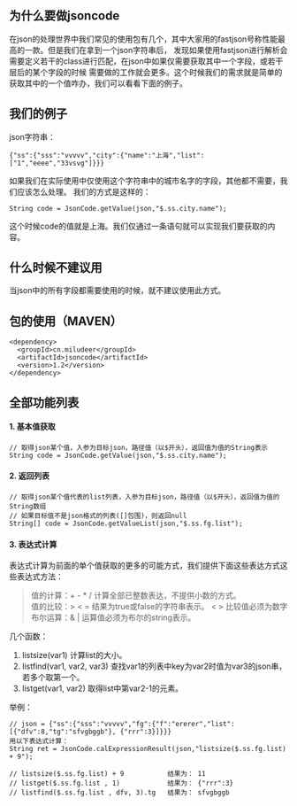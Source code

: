 
## 为什么要做jsoncode

在json的处理世界中我们常见的使用包有几个，其中大家用的fastjson号称性能最高的一款。但是我们在拿到一个json字符串后，
发现如果使用fastjson进行解析会需要定义若干的class进行匹配，在json中如果仅需要获取其中一个字段，或若干层后的某个字段的时候
需要做的工作就会更多。这个时候我们的需求就是简单的获取其中的一个值咋办，我们可以看看下面的例子。


## 我们的例子

json字符串：
```
{"ss":{"sss":"vvvvv","city":{"name":"上海","list":["1","eeee","33vsvg"]}}}
```
如果我们在实际使用中仅使用这个字符串中的城市名字的字段，其他都不需要，我们应该怎么处理。
我们的方式是这样的：
```
String code = JsonCode.getValue(json,"$.ss.city.name");
```
这个时候code的值就是上海。我们仅通过一条语句就可以实现我们要获取的内容。

## 什么时候不建议用

当json中的所有字段都需要使用的时候，就不建议使用此方式。


## 包的使用（MAVEN）
```
<dependency>
  <groupId>cn.miludeer</groupId>
  <artifactId>jsoncode</artifactId>
  <version>1.2</version>
</dependency>
```
## 全部功能列表

#### 1. 基本值获取
```
// 取得json某个值，入参为目标json，路径值（以$开头），返回值为值的String表示
String code = JsonCode.getValue(json,"$.ss.city.name");
```

#### 2. 返回列表
```
// 取得json某个值代表的list列表，入参为目标json，路径值（以$开头），返回值为值的String数组
// 如果目标值不是json格式的列表([]包围)，则返回null
String[] code = JsonCode.getValueList(json,"$.ss.fg.list");
```

#### 3. 表达式计算

表达式计算为前面的单个值获取的更多的可能方式，我们提供下面这些表达方式这些表达式方法：


>值的计算：+ - * /   计算全部已整数表达，不提供小数的方式。<br />
>值的比较：> < =     结果为true或false的字符串表示。 <  > 比较值必须为数字<br />
>布尔运算：& |       运算值必须为布尔的string表示。

几个函数：
1. listsize(var1)              计算list的大小。
2. listfind(var1, var2, var3)  查找var1的列表中key为var2时值为var3的json串，若多个取第一个。
3. listget(var1, var2)         取得list中第var2-1的元素。

举例：
```
// json = {"ss":{"sss":"vvvvv","fg":{"f":"ererer","list":[{"dfv":8,"tg":"sfvgbggb"}, {"rrr":3}]}}}
用以下表达式计算：
String ret = JsonCode.calExpressionResult(json,"listsize($.ss.fg.list) + 9");

// listsize($.ss.fg.list) + 9           结果为： 11
// listget($.ss.fg.list , 1)            结果为： {"rrr":3}
// listfind($.ss.fg.list , dfv, 3).tg   结果为： sfvgbggb
```
